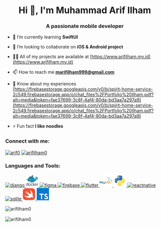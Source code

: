 <h1 align="center">Hi 👋, I'm Muhammad Arif Ilham</h1>
<h3 align="center">A passionate mobile developer</h3>

<!--- 🔭 I’m currently working on [Freelancer at Fastwork](https://fastwork.id/en/user/arifilham0?source=web_marketplace_profile-menu_profile)-->

- 🌱 I’m currently learning **SwiftUI**

- 👯 I’m looking to collaborate on **iOS & Android project**

- 👨‍💻 All of my projects are available at [https://www.arifilham.my.id](https://www.arifilham.my.id)

- 📫 How to reach me **marifilham999@gmail.com**

- 📄 Know about my experiences [https://firebasestorage.googleapis.com/v0/b/spirit-home-service-2c549.firebasestorage.app/o/chat_files%2FPortfolio%20Ilham.pdf?alt=media&token=fae37699-3c8f-4af4-80da-bd3aa7a297a9](https://firebasestorage.googleapis.com/v0/b/spirit-home-service-2c549.firebasestorage.app/o/chat_files%2FPortfolio%20Ilham.pdf?alt=media&token=fae37699-3c8f-4af4-80da-bd3aa7a297a9)

- ⚡ Fun fact **I like noodles**

<h3 align="left">Connect with me:</h3>
<p align="left">
<a href="https://linkedin.com/in/arif0" target="blank"><img align="center" src="https://raw.githubusercontent.com/rahuldkjain/github-profile-readme-generator/master/src/images/icons/Social/linked-in-alt.svg" alt="arif0" height="30" width="40" /></a>
<a href="https://instagram.com/arifilham0" target="blank"><img align="center" src="https://raw.githubusercontent.com/rahuldkjain/github-profile-readme-generator/master/src/images/icons/Social/instagram.svg" alt="arifilham0" height="30" width="40" /></a>
</p>

<h3 align="left">Languages and Tools:</h3>
<p align="left"> <a href="https://www.djangoproject.com/" target="_blank" rel="noreferrer"> <img src="https://cdn.worldvectorlogo.com/logos/django.svg" alt="django" width="40" height="40"/> </a> <a href="https://www.docker.com/" target="_blank" rel="noreferrer"> <img src="https://raw.githubusercontent.com/devicons/devicon/master/icons/docker/docker-original-wordmark.svg" alt="docker" width="40" height="40"/> </a> <a href="https://www.figma.com/" target="_blank" rel="noreferrer"> <img src="https://www.vectorlogo.zone/logos/figma/figma-icon.svg" alt="figma" width="40" height="40"/> </a> <a href="https://firebase.google.com/" target="_blank" rel="noreferrer"> <img src="https://www.vectorlogo.zone/logos/firebase/firebase-icon.svg" alt="firebase" width="40" height="40"/> </a> <a href="https://flutter.dev" target="_blank" rel="noreferrer"> <img src="https://www.vectorlogo.zone/logos/flutterio/flutterio-icon.svg" alt="flutter" width="40" height="40"/> </a> <a href="https://www.mysql.com/" target="_blank" rel="noreferrer"> <img src="https://raw.githubusercontent.com/devicons/devicon/master/icons/mysql/mysql-original-wordmark.svg" alt="mysql" width="40" height="40"/> </a> <a href="https://www.python.org" target="_blank" rel="noreferrer"> <img src="https://raw.githubusercontent.com/devicons/devicon/master/icons/python/python-original.svg" alt="python" width="40" height="40"/> </a> <a href="https://reactnative.dev/" target="_blank" rel="noreferrer"> <img src="https://reactnative.dev/img/header_logo.svg" alt="reactnative" width="40" height="40"/> </a> <a href="https://www.sqlite.org/" target="_blank" rel="noreferrer"> <img src="https://www.vectorlogo.zone/logos/sqlite/sqlite-icon.svg" alt="sqlite" width="40" height="40"/> </a> <a href="https://developer.apple.com/swift/" target="_blank" rel="noreferrer"> <img src="https://raw.githubusercontent.com/devicons/devicon/master/icons/swift/swift-original.svg" alt="swift" width="40" height="40"/> </a> <a href="https://www.typescriptlang.org/" target="_blank" rel="noreferrer"> <img src="https://raw.githubusercontent.com/devicons/devicon/master/icons/typescript/typescript-original.svg" alt="typescript" width="40" height="40"/> </a> </p>

<p><img align="center" src="https://github-readme-stats.vercel.app/api/top-langs?username=arifilham0&show_icons=true&locale=en&layout=compact" alt="arifilham0" /></p>

<p><img align="center" src="https://github-readme-streak-stats.herokuapp.com/?user=arifilham0&" alt="arifilham0" /></p>
